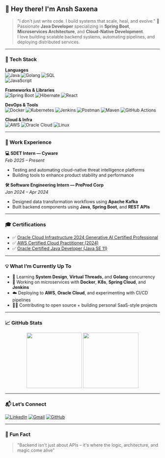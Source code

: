 ## 👋 Hey there! I'm Ansh Saxena

> "I don't just write code. I build systems that scale, heal, and evolve."
🚀 Passionate **Java Developer** specializing in **Spring Boot**, **Microservices Architecture**, and **Cloud-Native Development**.  
I love building scalable backend systems, automating pipelines, and deploying distributed services.


---

### 🧰 Tech Stack

**Languages**  
![Java](https://img.shields.io/badge/-Java-007396?style=flat-square&logo=java&logoColor=white) 
![Golang](https://img.shields.io/badge/-Go-00ADD8?style=flat-square&logo=go&logoColor=white)
![SQL](https://img.shields.io/badge/-SQL-003B57?style=flat-square&logo=postgresql&logoColor=white)  
![JavaScript](https://img.shields.io/badge/-JavaScript-F7DF1E?style=flat-square&logo=javascript&logoColor=black)

**Frameworks & Libraries**  
![Spring Boot](https://img.shields.io/badge/-Spring%20Boot-6DB33F?style=flat-square&logo=spring-boot&logoColor=white)
![Hibernate](https://img.shields.io/badge/-Hibernate-59666C?style=flat-square&logo=hibernate&logoColor=white)
![React](https://img.shields.io/badge/-React-61DAFB?style=flat-square&logo=react&logoColor=black)

**DevOps & Tools**  
![Docker](https://img.shields.io/badge/-Docker-2496ED?style=flat-square&logo=docker&logoColor=white)
![Kubernetes](https://img.shields.io/badge/-Kubernetes-326CE5?style=flat-square&logo=kubernetes&logoColor=white)
![Jenkins](https://img.shields.io/badge/-Jenkins-D24939?style=flat-square&logo=jenkins&logoColor=white)
![Postman](https://img.shields.io/badge/-Postman-FF6C37?style=flat-square&logo=postman&logoColor=white)
![Maven](https://img.shields.io/badge/-Maven-C71A36?style=flat-square&logo=apache-maven&logoColor=white)
![GitHub Actions](https://img.shields.io/badge/-GitHub%20Actions-2088FF?style=flat-square&logo=github-actions&logoColor=white)

**Cloud & Infra**  
![AWS](https://img.shields.io/badge/-AWS-232F3E?style=flat-square&logo=amazon-aws&logoColor=white)
![Oracle Cloud](https://img.shields.io/badge/-Oracle%20Cloud-F80000?style=flat-square&logo=oracle&logoColor=white)
![Linux](https://img.shields.io/badge/-Linux-FCC624?style=flat-square&logo=linux&logoColor=black)

---

### 💼 Work Experience

**💻 SDET Intern — Cyware**  
*Feb 2025 – Present*  
- Testing and automating cloud-native threat intelligence platforms  
- Building tools to enhance product stability and performance  

**🛠️ Software Engineering Intern — PreProd Corp**  
*Jan 2024 – Apr 2024*  
- Designed data transformation workflows using **Apache Kafka**  
- Built backend components using **Java**, **Spring Boot**, and **REST APIs**

---

### 🎓 Certifications

- ✅ [Oracle Cloud Infrastructure 2024 Generative AI Certified Professional](https://catalog-education.oracle.com/)  
- ✅ [AWS Certified Cloud Practitioner (2024)](https://aws.amazon.com/certification/)  
- ✅ [Oracle Certified Java Developer (Java SE 11)](https://education.oracle.com/)  

---

### 💡 What I’m Currently Up To

- 🌱 Learning **System Design**, **Virtual Threads**, and **Golang** concurrency  
- 🔧 Working on microservices with **Docker**, **K8s**, **Spring Cloud**, and **Jenkins**  
- ☁️ Deploying to **AWS**, **Oracle Cloud**, and experimenting with CI/CD pipelines  
- 👨‍💻 Contributing to open source + building personal SaaS-style projects

---

### 📈 GitHub Stats

<p align="center">
  <img src="https://github-readme-stats.vercel.app/api?username=AnshSaxena05&show_icons=true&theme=radical&count_private=true" height="180">
  <img src="https://github-readme-stats.vercel.app/api/top-langs/?username=AnshSaxena05&layout=compact&theme=radical" height="180">
</p>

---

### 📬 Let’s Connect

[![LinkedIn](https://img.shields.io/badge/-LinkedIn-0077B5?style=flat-square&logo=linkedin&logoColor=white)](https://www.linkedin.com/in/anshsaxena05/)
[![Gmail](https://img.shields.io/badge/-anshsaxena05@gmail.com-D14836?style=flat-square&logo=gmail&logoColor=white)](mailto:anshsaxena05@gmail.com)
[![GitHub](https://img.shields.io/badge/-GitHub-181717?style=flat-square&logo=github&logoColor=white)](https://github.com/AnshSaxena05)

---

### 🧠 Fun Fact

> "Backend isn't just about APIs – it's where the logic, architecture, and magic come alive"


